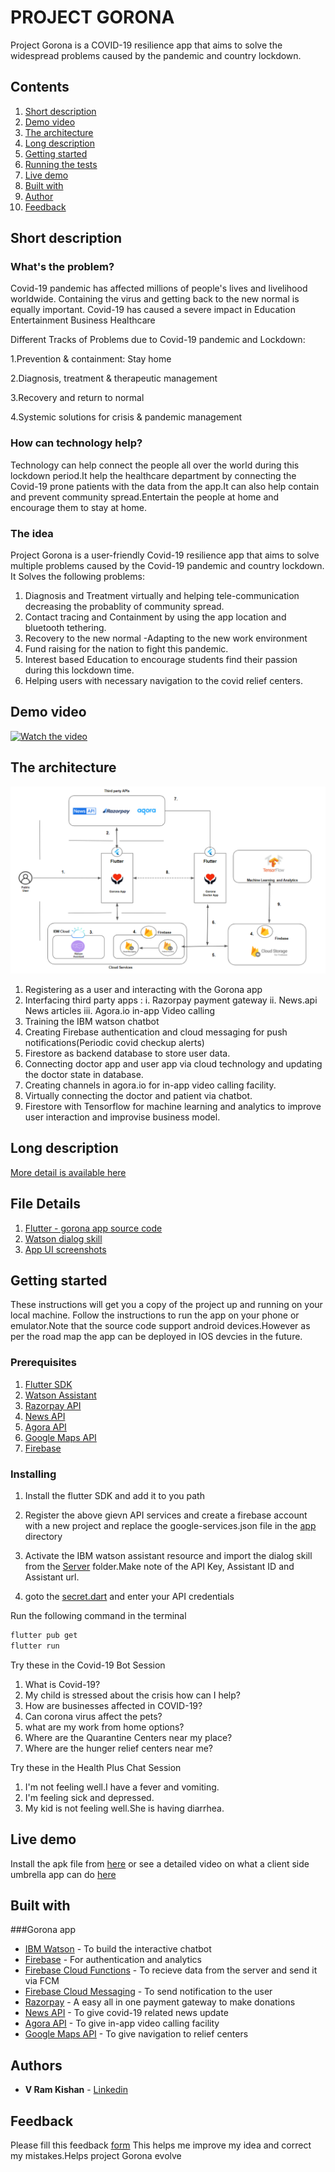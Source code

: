 # PROJECT GORONA

Project Gorona is a COVID-19 resilience app that aims to solve the widespread problems caused by the pandemic and country lockdown.	

## Contents

1. [Short description](#short-description)
1. [Demo video](#demo-video)
1. [The architecture](#the-architecture)
1. [Long description](#long-description)
1. [Getting started](#getting-started)
1. [Running the tests](#running-the-tests)
1. [Live demo](#live-demo)
1. [Built with](#built-with)
1. [Author](#author)
1. [Feedback](#feedback)

## Short description

### What's the problem?

Covid-19 pandemic has affected millions of people's lives and livelihood worldwide. Containing the virus and getting back to the new normal is equally important. Covid-19 has caused a severe impact in
Education
Entertainment
Business
Healthcare

Different Tracks of Problems due to Covid-19 pandemic and Lockdown:

1.Prevention & containment: Stay home

2.Diagnosis, treatment & therapeutic management

3.Recovery and return to normal

4.Systemic solutions for crisis & pandemic management

### How can technology help?

Technology can help connect the people all over the world during this lockdown period.It help the healthcare department by connecting the Covid-19 prone patients with the data from the app.It can also help contain and prevent community spread.Entertain the people at home and encourage them to stay at home.

### The idea

Project Gorona is a user-friendly Covid-19 resilience app that aims to solve multiple problems caused by the Covid-19 pandemic and country lockdown.
It Solves the following problems:
1. Diagnosis and Treatment virtually and helping tele-communication decreasing the probablity of community spread.
2. Contact tracing and Containment by using the app location and bluetooth tethering.
3. Recovery to the new normal -Adapting to the new work environment
4. Fund raising for the nation to fight this pandemic.
5. Interest based Education to encourage students find their passion during this lockdown time.
6. Helping users with necessary navigation to the covid relief centers.


## Demo video

[![Watch the video](https://github.com/Code-and-Response/Liquid-Prep/blob/master/images/IBM-interview-video-image.png)](https://youtu.be/vOgCOoy_Bx0)

## The architecture

![Cimate Change/gorona architecture](architechture.PNG)

1. Registering as a user and interacting with the Gorona app
2. Interfacing third party apps :
    i.   Razorpay payment gateway
    ii.  News.api News articles
    iii. Agora.io in-app Video calling 
3. Training the IBM watson chatbot
4. Creating Firebase authentication and cloud messaging for push notifications(Periodic covid checkup alerts)
5. Firestore as backend database to store user data.
6. Connecting doctor app and user app via cloud technology and updating the doctor state in database.
7. Creating channels in agora.io for in-app video calling facility.
8. Virtually connecting the doctor and patient via chatbot.
9. Firestore with Tensorflow for machine learning and analytics to improve user interaction and improvise business model.

	
## Long description

[More detail is available here](DESCRIPTION.md)

## File Details

1. [Flutter - gorona app source code](Umbrella-Apps/User_app/umbrella)
1. [Watson dialog skill](Server/skill-umbrella-bot-dialog-skill.json)
1. [App UI screenshots](screen-shots)

## Getting started

These instructions will get you a copy of the project up and running on your local machine. Follow the instructions to run the app on your phone or emulator.Note that the source code support android devices.However as per the road map the app can be deployed in IOS devcies in the future.

### Prerequisites

1. [Flutter SDK](https://flutter.dev/docs/get-started/install)
1. [Watson Assistant](https://www.ibm.com/in-en/cloud/watson-assistant)
1. [Razorpay API](https://dashboard.razorpay.com/app/dashboard)
1. [News API](https://newsapi.org/)
1. [Agora API](https://www.agora.io/en/)
1. [Google Maps API](https://cloud.google.com/maps-platform)
1. [Firebase](https://firebase.google.com/)

### Installing

1. Install the flutter SDK and add it to you path

2. Register the above gievn API services and create a firebase account with a new project and replace the google-services.json file in the [app]() directory

3. Activate the IBM watson assistant resource and import the dialog skill from the [Server](Server/skill-umbrella-bot-dialog-skill.json) folder.Make note of the API Key, Assistant ID and Assistant url.

4. goto the [secret.dart](gorona/lib/secret.dart) and enter your API credentials

Run the following command in the terminal

```bash
flutter pub get
flutter run
```
Try these in the Covid-19 Bot Session

1. What is Covid-19?
2. My child is stressed about the crisis how can I help?
3. How are businesses affected in COVID-19?
4. Can corona virus affect the pets?
5. what are my work from home options?
6. Where are the Quarantine Centers near my place?
7. Where are the hunger relief centers near me?

Try these in the Health Plus Chat Session

1. I'm not feeling well.I have a fever and vomiting.
2. I'm feeling sick and depressed.
3. My kid is not feeling well.She is having diarrhea.

## Live demo

Install the apk file from [here](https://drive.google.com/file/d/1twJmd0w-1ixiijQK6gILVTG_VNoOBJPi/view?usp=sharing) or see a detailed video on what a client side umbrella app can do [here]()

## Built with

###Gorona app
* [IBM Watson](https://www.ibm.com/in-en/cloud/watson-assistant) - To build the interactive chatbot
* [Firebase](https://firebase.google.com/) - For authentication and analytics
* [Firebase Cloud Functions](https://cloud.ibm.com/catalog?search=cloud%20functions#search_results) - To recieve data from the server and send it via FCM
* [Firebase Cloud Messaging](https://firebase.google.com/products/cloud-messaging?gclid=Cj0KCQjwgo_5BRDuARIsADDEntT36LgedgHS2eDUuQ_RI52la_ePy6SttLnhqPJ9E76jhw7aligHqrMaAitwEALw_wcB) - To send notification to the user
* [Razorpay](https://dashboard.razorpay.com/app/dashboard) - A easy all in one payment gateway to make donations
* [News API](https://newsapi.org/) - To give covid-19 related news update
* [Agora API](https://www.agora.io/en/) - To give in-app video calling facility
* [Google Maps API](https://cloud.google.com/maps-platform) - To give navigation to relief centers


## Authors

* **V Ram Kishan** - [Linkedin](https://www.linkedin.com/in/v-ram-kishan/)

## Feedback

Please fill this feedback [form](https://forms.gle/uSee5fXuptgbGnfA6) This helps me improve my idea and correct my mistakes.Helps project Gorona evolve


